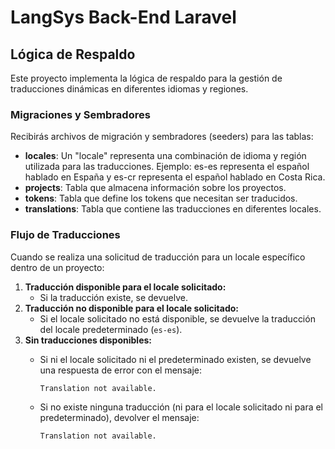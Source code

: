 # LangSys Back-End Laravel  

## Lógica de Respaldo  
Este proyecto implementa la lógica de respaldo para la gestión de traducciones dinámicas en diferentes idiomas y regiones.  

### Migraciones y Sembradores  
Recibirás archivos de migración y sembradores (seeders) para las tablas:
- **locales**: Un "locale" representa una combinación de idioma y región utilizada para las traducciones. Ejemplo: es-es representa el español hablado en España y es-cr representa el español hablado en Costa Rica.
- **projects**: Tabla que almacena información sobre los proyectos.  
- **tokens**: Tabla que define los tokens que necesitan ser traducidos.  
- **translations**: Tabla que contiene las traducciones en diferentes locales.  

### Flujo de Traducciones  
Cuando se realiza una solicitud de traducción para un locale específico dentro de un proyecto:  
1. **Traducción disponible para el locale solicitado:**  
   - Si la traducción existe, se devuelve.  
2. **Traducción no disponible para el locale solicitado:**  
   - Si el locale solicitado no está disponible, se devuelve la traducción del locale predeterminado (`es-es`).  
3. **Sin traducciones disponibles:**  
   - Si ni el locale solicitado ni el predeterminado existen, se devuelve una respuesta de error con el mensaje:  
     ```
     Translation not available.
     ```  


   - Si no existe ninguna traducción (ni para el locale solicitado ni para el predeterminado), devolver el mensaje:  
     ```
     Translation not available.
     ```  

